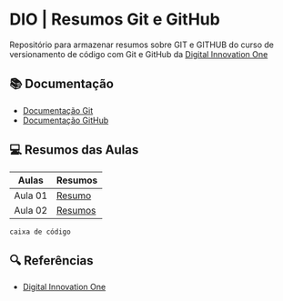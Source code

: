 # DIO | Resumos Git e GitHub

Repositório para armazenar resumos sobre GIT e GITHUB do curso de versionamento de código com Git e GitHub da [Digital Innovation One](https://www.dio.me/)

## 📚 Documentação
- [Documentação Git](https://git-scm.com/docs/git/pt_BR)
- [Documentação GitHub](https://docs.github.com/pt/get-started)

## 💻 Resumos das Aulas

| Aulas  | Resumos |
| ------------- | ------------- |
| Aula 01  | [Resumo](link)  |
| Aula 02  | [Resumos](link)  |

```
caixa de código
```

## 🔍 Referências
- [Digital Innovation One](https://www.dio.me/)
